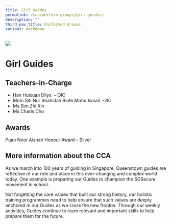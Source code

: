 ```yaml
---
title: Girl Guides
permalink: /cca/uniform-groups/girl-guides/
description: ""
third_nav_title: Uniformed Groups
variant: markdown
---
```

![](/images/CCA/girlguides.png)

Girl Guides
===========

**Teachers-in-Charge**
----------------------

*   Han Huixuan Dilys  – OIC
*   Mdm Siti Nur Shahidah Binte Mohd Ismail  -2IC
*   Ms Sim Zhi Xin
*   Ms Charis Cho

**Awards**
----------

Puan Noor Aishah Honour Award – Silver

**More information about the CCA**
----------------------------------

As we march into 100 years of guiding in Singapore, Queenstown guides are reflective of our role and place in this ever-changing and complex world today. One example is preparing our Guides to champion the SGSecure movement in school.

Not forgetting the core values that built our strong history, our holistic training programmes need to help ensure that such values are deeply anchored in our Guides as we cross the new frontier. Through our weekly activities, Guides continue to learn relevant and important skills to help prepare them for the future.